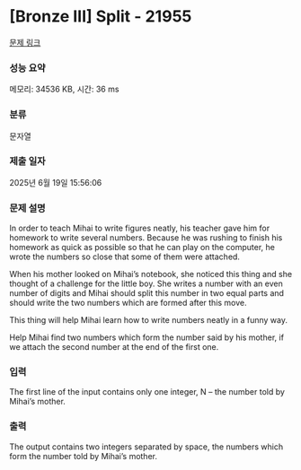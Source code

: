 # [Bronze III] Split - 21955 

[문제 링크](https://www.acmicpc.net/problem/21955) 

### 성능 요약

메모리: 34536 KB, 시간: 36 ms

### 분류

문자열

### 제출 일자

2025년 6월 19일 15:56:06

### 문제 설명

<p>In order to teach Mihai to write figures neatly, his teacher gave him for homework to write several numbers. Because he was rushing to finish his homework as quick as possible so that he can play on the computer, he wrote the numbers so close that some of them were attached.</p>

<p>When his mother looked on Mihai’s notebook, she noticed this thing and she thought of a challenge for the little boy. She writes a number with an even number of digits and Mihai should split this number in two equal parts and should write the two numbers which are formed after this move.</p>

<p>This thing will help Mihai learn how to write numbers neatly in a funny way.</p>

<p>Help Mihai find two numbers which form the number said by his mother, if we attach the second number at the end of the first one.</p>

### 입력 

 <p>The first line of the input contains only one integer, N – the number told by Mihai’s mother.</p>

### 출력 

 <p>The output contains two integers separated by space, the numbers which form the number told by Mihai’s mother.</p>

